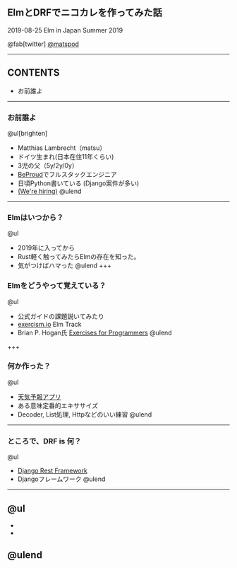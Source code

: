 ## ElmとDRFでニコカレを作ってみた話
2019-08-25 Elm in Japan Summer 2019

@fab[twitter] [@matspod](https://twitter.com/matspod)

---
## CONTENTS
- お前誰よ
---
### お前誰よ
@ul[brighten]
 * Matthias Lambrecht（matsu）
 * ドイツ生まれ(日本在住11年くらい)
 * 3児の父（5y/2y/0y）
 * [BeProud](https://www.beproud.jp)でフルスタックエンジニア
 * 日頃Python書いている (Django案件が多い)
 * [(We're hiring)](https://www.beproud.jp/careers/)
@ulend
---
### Elmはいつから？

@ul
* 2019年に入ってから
* Rust軽く触ってみたらElmの存在を知った。
* 気がつけばハマった
@ulend
+++

### Elmをどうやって覚えている？

@ul
* 公式ガイドの課題説いてみたり
* [exercism.io](https://exercism.io/tracks/elm) Elm Track
* Brian P. Hogan氏 [Exercises for Programmers](https://pragprog.com/book/bhwb/exercises-for-programmers) 
@ulend

+++

### 何か作った？

@ul
* [天気予報アプリ](https://elm-weather-app.netlify.com/)
* ある意味定番的エキササイズ
* Decoder, List処理, Httpなどのいい練習
@ulend

---
### ところで、DRF is 何？

@ul
* [Django Rest Framework](https://www.django-rest-framework.org/)
* Djangoフレームワーク
@ulend

---

@ul
-
-
-
@ulend
---
